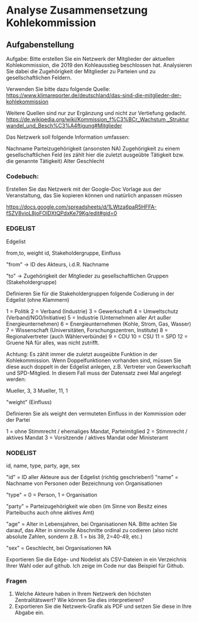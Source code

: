 # Analyse Zusammensetzung Kohlekommission
## Aufgabenstellung

Aufgabe: Bitte erstellen Sie ein Netzwerk der Mitglieder der aktuellen Kohlekommission, die 2019 den Kohleausstieg beschlossen hat. Analysieren Sie dabei die Zugehörigkeit der Mitglieder zu Parteien und zu gesellschaftlichen Feldern. 

Verwenden Sie bitte dazu folgende Quelle:
https://www.klimareporter.de/deutschland/das-sind-die-mitglieder-der-kohlekommission

Weitere Quellen sind nur zur Ergänzung und nicht zur Vertiefung gedacht.
https://de.wikipedia.org/wiki/Kommission_f%C3%BCr_Wachstum,_Strukturwandel_und_Besch%C3%A4ftigung#Mitglieder

Das Netzwerk soll folgende Information umfassen:

Nachname
Parteizugehörigkeit (ansonsten NA)
Zugehörigkeit zu einem gesellschaftlichen Feld (es zählt hier die zuletzt ausgeübte Tätigkeit bzw. die genannte Tätigkeit)
Alter
Geschlecht


### Codebuch:

Erstellen Sie das Netzwerk mit der Google-Doc Vorlage aus der Veranstaltung, das Sie kopieren können und natürlich anpassen müssen

https://docs.google.com/spreadsheets/d/1LWtza6paR5HFFA-fSZV8vioL8joFOIDXtQPdxKe79Kg/edit#gid=0

### EDGELIST

Edgelist

from,to, weight
id, Stakeholdergruppe, Einfluss

"from" -> ID des Akteurs, i.d.R. Nachname

"to" -> Zugehörigkeit der Mitglieder zu gesellschaftlichen Gruppen (Stakeholdergruppe)

Definieren Sie für die Stakeholdergruppen folgende Codierung in der Edgelist (ohne Klammern)

1 = Politik
2 = Verband (Industrie)
3 = Gewerkschaft
4 = Umweltschutz (Verband/NGO/Initiative)
5 = Industrie (Unternehmen aller Art außer Energieunternehmen)
6 = Energieunternehmen (Kohle, Strom, Gas, Wasser)
7 = Wissenschaft (Universitäten, Forschungszentren, Institute)
8 = Regionalvertreter (auch Wählerverbünde)
9 = CDU
10 = CSU
11 = SPD
12 = Gruene
NA für alles, was nicht zutrifft.

Achtung: Es zählt immer die zuletzt ausgeübte Funktion in der Kohlekommission. Wenn Doppelfunktionen vorhanden sind, müssen Sie diese auch doppelt in der Edgelist anlegen, z.B. Vertreter von Gewerkschaft und SPD-Mitglied. In diesem Fall muss der Datensatz zwei Mal angelegt werden:

Mueller, 3, 3
Mueller, 11, 1

"weight" (Einfluss)

Definieren Sie als weight den vermuteten Einfluss in der Kommission oder der Partei

1 = ohne Stimmrecht / ehemaliges Mandat, Parteimitglied 
2 = Stimmrecht / aktives Mandat
3 = Vorsitzende / aktives Mandat oder Ministeramt

### NODELIST

id, name, type, party, age, sex

"id"  = ID aller Akteure aus der Edgelist (richtig geschrieben!)
"name" = Nachname von Personen oder Bezeichnung von Organisationen

"type" = 0 = Person, 1 = Organisation

"party" = Parteizugehörigkeit wie oben (im Sinne von Besitz eines Parteibuchs auch ohne aktives Amt)

"age" = Alter in Lebensjahren, bei Organisationen NA. Bitte achten Sie darauf, das Alter in sinnvolle Abschnitte ordinal zu codieren (also nicht absolute Zahlen, sondern z.B. 1 = bis 39, 2=40-49, etc.)

"sex" = Geschlecht, bei Organisationen NA

Exportieren Sie die Edge- und Nodelist als CSV-Dateien in ein Verzeichnis Ihrer Wahl oder auf github. Ich zeige im Code nur das Beispiel für Github.

### Fragen
1) Welche Akteure haben in Ihrem Netzwerk den höchsten Zentralitätswert? Wie können Sie dies interpretieren?
2) Exportieren Sie die Netzwerk-Grafik als PDF und setzen Sie diese in Ihre Abgabe ein.
